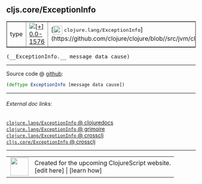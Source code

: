 ## cljs.core/ExceptionInfo



 <table border="1">
<tr>
<td>type</td>
<td><a href="https://github.com/cljsinfo/cljs-api-docs/tree/0.0-1576"><img valign="middle" alt="[+] 0.0-1576" title="Added in 0.0-1576" src="https://img.shields.io/badge/+-0.0--1576-lightgrey.svg"></a> </td>
<td>
[<img height="24px" valign="middle" src="http://i.imgur.com/1GjPKvB.png"> <samp>clojure.lang/ExceptionInfo</samp>](https://github.com/clojure/clojure/blob//src/jvm/clojure/lang/ExceptionInfo.java)
</td>
</tr>
</table>


 <samp>
(__ExceptionInfo.__ message data cause)<br>
</samp>

---







Source code @ [github](https://github.com/clojure/clojurescript/blob/r2173/src/cljs/cljs/core.cljs#L7704):

```clj
(deftype ExceptionInfo [message data cause])
```

<!--
Repo - tag - source tree - lines:

 <pre>
clojurescript @ r2173
└── src
    └── cljs
        └── cljs
            └── <ins>[core.cljs:7704](https://github.com/clojure/clojurescript/blob/r2173/src/cljs/cljs/core.cljs#L7704)</ins>
</pre>

-->

---



###### External doc links:

[`clojure.lang/ExceptionInfo` @ clojuredocs](http://clojuredocs.org/clojure.lang/ExceptionInfo)<br>
[`clojure.lang/ExceptionInfo` @ grimoire](http://conj.io/store/v1/org.clojure/clojure/1.7.0-beta3/clj/clojure.lang/ExceptionInfo/)<br>
[`clojure.lang/ExceptionInfo` @ crossclj](http://crossclj.info/fun/clojure.lang/ExceptionInfo.html)<br>
[`cljs.core/ExceptionInfo` @ crossclj](http://crossclj.info/fun/cljs.core.cljs/ExceptionInfo.html)<br>

---

 <table>
<tr><td>
<img valign="middle" align="right" width="48px" src="http://i.imgur.com/Hi20huC.png">
</td><td>
Created for the upcoming ClojureScript website.<br>
[edit here] | [learn how]
</td></tr></table>

[edit here]:https://github.com/cljsinfo/cljs-api-docs/blob/master/cljsdoc/cljs.core/ExceptionInfo.cljsdoc
[learn how]:https://github.com/cljsinfo/cljs-api-docs/wiki/cljsdoc-files

<!--

This information was too distracting to show to readers, but I'll leave it
commented here since it is helpful to:

- pretty-print the data used to generate this document
- and show how to retrieve that data



The API data for this symbol:

```clj
{:ns "cljs.core",
 :name "ExceptionInfo",
 :signature ["[message data cause]"],
 :history [["+" "0.0-1576"]],
 :type "type",
 :full-name-encode "cljs.core/ExceptionInfo",
 :source {:code "(deftype ExceptionInfo [message data cause])",
          :title "Source code",
          :repo "clojurescript",
          :tag "r2173",
          :filename "src/cljs/cljs/core.cljs",
          :lines [7704]},
 :full-name "cljs.core/ExceptionInfo",
 :clj-symbol "clojure.lang/ExceptionInfo"}

```

Retrieve the API data for this symbol:

```clj
;; from Clojure REPL
(require '[clojure.edn :as edn])
(-> (slurp "https://raw.githubusercontent.com/cljsinfo/cljs-api-docs/catalog/cljs-api.edn")
    (edn/read-string)
    (get-in [:symbols "cljs.core/ExceptionInfo"]))
```

-->
